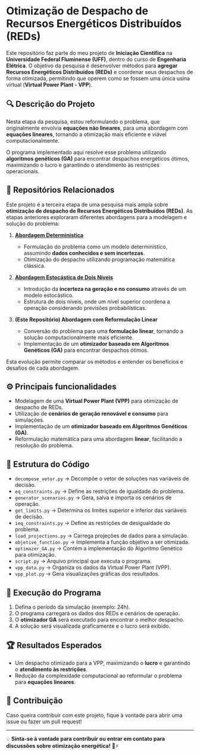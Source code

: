 <!-- # **Otimização de Despacho de Recursos Energéticos Distribuídos (REDs)**  

Este repositório faz parte do meu projeto de **Iniciação Científica** na **Universidade Federal Fluminense (UFF)**, dentro do curso de **Engenharia Elétrica**. O objetivo da pesquisa é desenvolver métodos para **agregar Recursos Energéticos Distribuídos (REDs)** e coordenar seus despachos de forma otimizada, permitindo que operem como se fossem uma única usina virtual (**Virtual Power Plant - VPP**).  

## 🔍 **Descrição do Projeto**  
Nesta etapa da pesquisa, estou reformulando o problema, que originalmente envolvia **equações não lineares**, para uma abordagem com **equações lineares**, tornando a otimização mais eficiente e viável computacionalmente.  

O programa implementado aqui resolve esse problema utilizando **algoritmos genéticos (GA)** para encontrar despachos energéticos ótimos, maximizando o lucro e garantindo o atendimento às restrições operacionais.  

## ⚙️ **Principais funcionalidades**  
- Modelagem de uma **Virtual Power Plant (VPP)** para otimização de despacho de REDs.  
- Utilização de **cenários de geração renovável e consumo** para simulações.  
- Implementação de um **otimizador baseado em Algoritmos Genéticos (GA)**.  
- Reformulação matemática para uma abordagem **linear**, facilitando a resolução do problema.  

## 📁 **Estrutura do Código**  
- `decompose_vetor.py` → Decompõe o vetor de soluções nas variáveis de decisão.  
- `eq_constraints.py` → ...  
- `generator_scenarios.py` → Gera, salva e importa os cenários de operação.  
- `get_limits.py` → ...  
- `ieq_constraints.py` → ...  
- `load_projections.py` → ...  
- `objetive_function.py` → ...  
- `optimazer_GA.py` → Contém a implementação do Algoritmo Genético para otimização.  
- `script.py` → ...  
- `vpp_data.py` → Organiza os dados  da Virtual Power Plant (VPP).  
- `vpp_plot.py` → Gera visualizações gráficas dos resultados.  

## 🚀 **Execução do Programa**  
1. Defina o período da simulação (exemplo: 24h).  
2. O programa carregará os dados dos REDs e cenários de operação.  
3. O **otimizador GA** será executado para encontrar o melhor despacho.  
4. A solução será visualizada graficamente e o lucro será exibido.  

## 🏆 **Resultados Esperados**  
- Um despacho otimizado para a VPP, maximizando o **lucro** e garantindo o **atendimento às restrições**.  
- Redução da complexidade computacional ao reformular o problema para **equações lineares**.  

## 🤝 **Contribuição**  
Caso queira contribuir com este projeto, fique à vontade para abrir uma issue ou fazer um pull request!  

---  
💡 **Sinta-se à vontade para contribuir ou entrar em contato para discussões sobre otimização energética!** 🚀⚡
 -->
# **Otimização de Despacho de Recursos Energéticos Distribuídos (REDs)**  

Este repositório faz parte do meu projeto de **Iniciação Científica** na **Universidade Federal Fluminense (UFF)**, dentro do curso de **Engenharia Elétrica**. O objetivo da pesquisa é desenvolver métodos para **agregar Recursos Energéticos Distribuídos (REDs)** e coordenar seus despachos de forma otimizada, permitindo que operem como se fossem uma única usina virtual (**Virtual Power Plant - VPP**).  

## 🔍 **Descrição do Projeto**  
Nesta etapa da pesquisa, estou reformulando o problema, que originalmente envolvia **equações não lineares**, para uma abordagem com **equações lineares**, tornando a otimização mais eficiente e viável computacionalmente.  

O programa implementado aqui resolve esse problema utilizando **algoritmos genéticos (GA)** para encontrar despachos energéticos ótimos, maximizando o lucro e garantindo o atendimento às restrições operacionais.  

## 🔗 **Repositórios Relacionados**  
Este projeto é a terceira etapa de uma pesquisa mais ampla sobre **otimização de despacho de Recursos Energéticos Distribuídos (REDs)**. As etapas anteriores exploraram diferentes abordagens para a modelagem e solução do problema:  

1. **[Abordagem Determinística](https://github.com/JonathasBidu/IC_VPP_DETERMINISTC.git)**  
   - Formulação do problema como um modelo determinístico, assumindo **dados conhecidos e sem incertezas**.  
   - Otimização do despacho utilizando programação matemática clássica.  

2. **[Abordagem Estocástica de Dois Níveis](https://github.com/JonathasBidu/IC_VPP_ESTOCASTIC.git)**  
   - Introdução da **incerteza na geração e no consumo** através de um modelo estocástico.  
   - Estrutura de dois níveis, onde um nível superior coordena a operação considerando previsões probabilísticas.  

3. **(Este Repositório) Abordagem com Reformulação Linear**  
   - Conversão do problema para uma **formulação linear**, tornando a solução computacionalmente mais eficiente.  
   - Implementação de um **otimizador baseado em Algoritmos Genéticos (GA)** para encontrar despachos ótimos.  

Esta evolução permite comparar os métodos e entender os benefícios e desafios de cada abordagem.  

## ⚙️ **Principais funcionalidades**  
- Modelagem de uma **Virtual Power Plant (VPP)** para otimização de despacho de REDs.  
- Utilização de **cenários de geração renovável e consumo** para simulações.  
- Implementação de um **otimizador baseado em Algoritmos Genéticos (GA)**.  
- Reformulação matemática para uma abordagem **linear**, facilitando a resolução do problema.  

## 📁 **Estrutura do Código**  
- `decompose_vetor.py` → Decompõe o vetor de soluções nas variáveis de decisão.  
- `eq_constraints.py` → Define as restrições de igualdade do problema.  
- `generator_scenarios.py` → Gera, salva e importa os cenários de operação.  
- `get_limits.py` → Determina os limites superior e inferior das variáveis de decisão.  
- `ieq_constraints.py` → Define as restrições de desigualdade do problema.  
- `load_projections.py` → Carrega projeções de dados para a simulação.  
- `objetive_function.py` → Implementa a função objetivo a ser otimizada.  
- `optimazer_GA.py` → Contém a implementação do Algoritmo Genético para otimização.  
- `script.py` → Arquivo principal que executa o programa.  
- `vpp_data.py` → Organiza os dados da Virtual Power Plant (VPP).  
- `vpp_plot.py` → Gera visualizações gráficas dos resultados.  

## 🚀 **Execução do Programa**  
1. Defina o período da simulação (exemplo: 24h).  
2. O programa carregará os dados dos REDs e cenários de operação.  
3. O **otimizador GA** será executado para encontrar o melhor despacho.  
4. A solução será visualizada graficamente e o lucro será exibido.  

## 🏆 **Resultados Esperados**  
- Um despacho otimizado para a VPP, maximizando o **lucro** e garantindo o **atendimento às restrições**.  
- Redução da complexidade computacional ao reformular o problema para **equações lineares**.  

## 🤝 **Contribuição**  
Caso queira contribuir com este projeto, fique à vontade para abrir uma issue ou fazer um pull request!  

---  
💡 **Sinta-se à vontade para contribuir ou entrar em contato para discussões sobre otimização energética!** 🚀⚡

